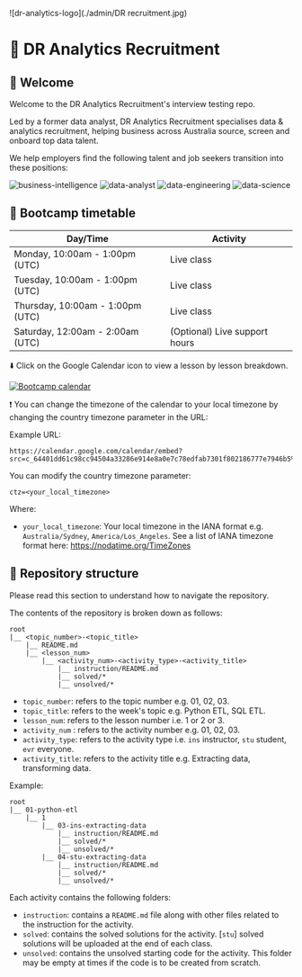![dr-analytics-logo](./admin/DR recruitment.jpg)

# :mount_fuji: DR Analytics Recruitment



## :wave: Welcome 

Welcome to the DR Analytics Recruitment's interview testing repo. 

Led by a former data analyst, DR Analytics Recruitment specialises data & analytics recruitment, helping business across Australia source, screen and onboard top data talent.

We help employers find the following talent and job seekers transition into these positions:

![business-intelligence](https://img.shields.io/badge/business%20intelligences%20developers-FFA532)
![data-analyst](https://img.shields.io/badge/data%20analysts-FFA532)
![data-engineering](https://img.shields.io/badge/data%20engineers-FFA532)
![data-science](https://img.shields.io/badge/data%20scientists-FFA532)
## :date: Bootcamp timetable 

| Day/Time | Activity | 
| - | - | 
| Monday, 10:00am - 1:00pm (UTC) | Live class | 
| Tuesday, 10:00am - 1:00pm (UTC) | Live class | 
| Thursday, 10:00am - 1:00pm (UTC) | Live class | 
| Saturday, 12:00am - 2:00am (UTC) | (Optional) Live support hours | 

:arrow_down: Click on the Google Calendar icon to view a lesson by lesson breakdown. 

[![Bootcamp calendar](./admin/bootcamp-calendar.png)](https://calendar.google.com/calendar/embed?src=c_64401dd61c98cc94504a33286e914e8a0e7c78edfab7301f802186777e7946b5%40group.calendar.google.com&ctz=Australia/Perth)

:exclamation: You can change the timezone of the calendar to your local timezone by changing the country timezone parameter in the URL: 

Example URL: 

```
https://calendar.google.com/calendar/embed?src=c_64401dd61c98cc94504a33286e914e8a0e7c78edfab7301f802186777e7946b5%40group.calendar.google.com&ctz=Australia/Perth
```

You can modify the country timezone parameter: 

```
ctz=<your_local_timezone> 
```

Where: 
- `your_local_timezone`: Your local timezone in the IANA format e.g. `Australia/Sydney`, `America/Los_Angeles`. See a list of IANA timezone format here: https://nodatime.org/TimeZones

## :open_file_folder: Repository structure 

Please read this section to understand how to navigate the repository. 

The contents of the repository is broken down as follows: 

```
root 
|__ <topic_number>-<topic_title>
    |__ README.md
    |__ <lesson_num>
        |__ <activity_num>-<activity_type>-<activity_title>
            |__ instruction/README.md
            |__ solved/*
            |__ unsolved/*
```

- `topic_number`: refers to the topic number e.g. 01, 02, 03. 
- `topic_title`: refers to the week's topic e.g. Python ETL, SQL ETL. 
- `lesson_num`: refers to the lesson number i.e. 1 or 2 or 3. 
- `activity_num` : refers to the activity number e.g. 01, 02, 03. 
- `activity_type`: refers to the activity type i.e. `ins` instructor, `stu` student, `evr` everyone. 
- `activity_title`: refers to the activity title e.g. Extracting data, transforming data. 

Example: 
```
root 
|__ 01-python-etl
    |__ 1
        |__ 03-ins-extracting-data
            |__ instruction/README.md
            |__ solved/*
            |__ unsolved/*
        |__ 04-stu-extracting-data
            |__ instruction/README.md
            |__ solved/*
            |__ unsolved/*
```


Each activity contains the following folders: 
- `instruction`: contains a `README.md` file along with other files related to the instruction for the activity. 
- `solved`: contains the solved solutions for the activity. [`stu`] solved solutions will be uploaded at the end of each class. 
- `unsolved`: contains the unsolved starting code for the activity. This folder may be empty at times if the code is to be created from scratch. 

